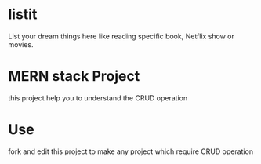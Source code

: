 # listit
List your dream things here like reading specific book, Netflix show or movies.

# MERN stack Project
this project help you to understand the CRUD operation

# Use
fork and edit this project to make any project which require CRUD operation
